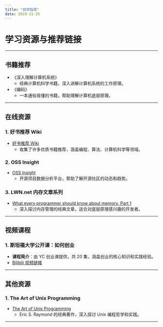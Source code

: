 ```yaml
---
title: "自学指南"
date: 2019-11-25
---
```


# 学习资源与推荐链接

---

## **书籍推荐**
- 《深入理解计算机系统》  
  - 经典计算机科学书籍，深入讲解计算机系统的工作原理。
- 《编码》  
  - 一本通俗易懂的书籍，帮助理解计算机底层原理。

---

## **在线资源**

### **1. 好书推荐 Wiki**
- [好书推荐 Wiki](https://csdiy.wiki/%E5%A5%BD%E4%B9%A6%E6%8E%A8%E8%8D%90/)  
  - 收集了许多优质书籍推荐，涵盖编程、算法、计算机科学等领域。

### **2. OSS Insight**
- [OSS Insight](https://ossinsight.io/)  
  - 开源项目数据分析平台，帮助了解开源社区的动态和趋势。

### **3. LWN.net 内存文章系列**
- [What every programmer should know about memory, Part 1](https://lwn.net/Articles/250967/)  
  - 深入探讨内存管理的经典文章，适合对底层原理感兴趣的开发者。

---

## **视频课程**

### **1. 斯坦福大学公开课：如何创业**
- **课程简介**：由 YC 创业课提供，共 20 集，涵盖创业的核心知识和实践经验。
- [Bilibili 视频链接](https://www.bilibili.com/video/BV1Af4y1P7tH/?vd_source=0b52cc68be921568350bafb185a8ddff)

---

## **其他资源**

### **1. The Art of Unix Programming**
- [The Art of Unix Programming](http://www.catb.org/~esr/writings/taoup/html/)  
  - Eric S. Raymond 的经典著作，深入探讨 Unix 编程哲学和实践。

---

